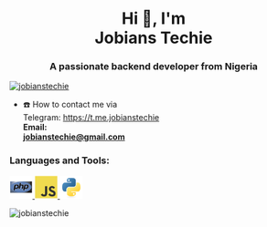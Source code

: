 

<h1 align="center">Hi 👋, I'm<br>Jobians Techie</h1>
<h3 align="center">A passionate backend developer from Nigeria</h3>
<p align="left"> <a href="https://twitter.com/jobianstechie" target="blank"><img src="https://img.shields.io/twitter/follow/jobianstechie?logo=twitter&style=for-the-badge" alt="jobianstechie" /></a> </p>

- ☎️ How to contact me via <br>Telegram: https://t.me.jobianstechie<br>**Email:<br>jobianstechie@gmail.com**



<h3 align="left">Languages and Tools:</h3>
<p align="left"> <a href="https://www.php.net" target="_blank"> <img src="https://raw.githubusercontent.com/devicons/devicon/master/icons/php/php-original.svg" alt="php" width="40" height="40"/> </a> <a href="https://developer.mozilla.org/en-US/docs/Web/JavaScript" target="_blank"> <img src="https://raw.githubusercontent.com/devicons/devicon/master/icons/javascript/javascript-original.svg" alt="javascript" width="40" height="40"/> </a> <a href="https://www.python.org" target="_blank"> <img src="https://raw.githubusercontent.com/devicons/devicon/master/icons/python/python-original.svg" alt="python" width="40" height="40"/> </a> </p>

<p><img align="left" src="https://github-readme-stats.vercel.app/api/top-langs?username=jobians&show_icons=true&locale=en&layout=compact" alt="jobianstechie" /></p>

